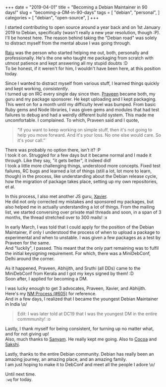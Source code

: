 +++
date = "2019-04-01"
title = "Becoming a Debian Maintainer in 90 days!"
slug = "becoming-a-DM-in-90-days"
tags = [
    "debian",
    "personal",
]
categories = [
    "debian",
    "open-source",
]
+++

I started contributing to open source around a year back and on 1st January
2019 to Debian, specifically (wasn't really a new year resolution, though :P).  
I'll be honest here. The reason behind taking the "Debian road" was solely to
distract myself from the mental abuse I was going through.  

[Raju](https://nm.debian.org/person/rajudev) was the person who started helping me out,
both, personally and professionally. He's the one who taught me packaging from
scratch with utmost patience and kept answering all my stupid doubts :D  
To be honest, if it weren't for him, I wouldn't have been here, at this
position today.

Since I wanted to distract myself from various stuff, I learned things quickly and
kept working, *consistently*.  
I turned up on IRC every single day since then.
[Praveen](https://nm.debian.org/person/praveen) became both, my guru and my package
sponsorer. He kept uploading and I kept packaging. This went on for a month
until my difficulty level was bumped. From basic Ruby gems and Node libraries, I
was given gems and modules that had test failures to debug and had a weirdly
different build system. This made me uncomfortable. I complained. To which,
Praveen said and I quote,  
> "If you want to keep working on simple stuff, then it's not going to help you 
move forward. And it's your loss. No one else would care. So it's your call."`  

There was probably no option there, isn't it? :P  
I took it on. Struggled for a few days but it became normal and I made it
through. Like they say, "it gets better", it indeed did!  
I took a little more challenging things, understood more concepts. Fixed test
failures, RC bugs and learned a lot of things (still a lot, lot more to learn,
though) in the process, like understanding about the Debian release cycle, how
the migration of package takes place, setting up my own repositories, et al.  

In this process, I also met another JS guru, [Xavier](https://nm.debian.org/person/yadd).  
He did not only corrected my mistakes and sponsored my packages, but also helped me
in actually understanding a lot of things. From the mailing list, we started
conversing over private mail threads and soon, in a span of 3 months, the thread
stretched over to 300 mails! :x  

In early March, I was told that I could apply for the position of the
Debian Maintainer, if only I understood the process of when to upload a package
to experimental and when to unstable. I was given a few packages as a test by
Praveen for the same.  
And "luckily", I passed. This meant that the only part remaining was to fulfil
the initial keysigning requirement. For which, there was a MiniDebConf, Delhi
around the corner.  

As it happened, Praveen, Abhijith, and Sruthi (all DDs) came to the MiniDebConf from
Kerala and I got my keys signed by them! :D  
Soon after, I applied for becoming a DM.  

I was lucky enough to get 3 advocates, Praveen, Xavier, and Abhijith.  
Here's my [NM Process (#605)](https://nm.debian.org/process/605) for reference.  
And in a few days, I realized that I became the youngest Debian Maintainer in
India \o/  
> Edit: I was later told at DC19 that I was the youngest DM in the entire commmunity! :o


Lastly, I thank myself for being consistent, for turning up no matter what, and for
not giving up!  
Also, much thanks to [Sanyam](https://twitter.com/ErSanyamKhurana). He really
kept me going. Also to [Cocoa](https://twitter.com/CocoaThePenguin) and 
[Sakshi](https://twitter.com/sakshisangwan04).  

Lastly, thanks to the entire Debian community. Debian has really been an amazing
journey, an amazing place, and an amazing family.  
I am just hoping to make it to DebConf and meet all the people I adore \o/  


Until next time.  
`:wq` for today.
